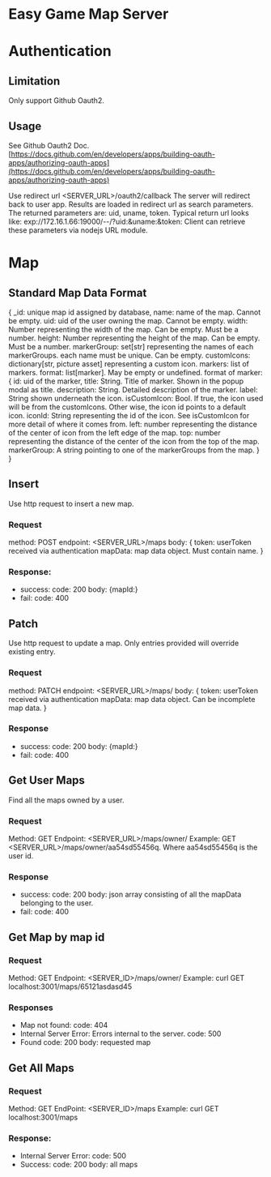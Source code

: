 # Easy Game Map Server

# Authentication
## Limitation
Only support Github Oauth2. 

## Usage
See Github Oauth2 Doc. [https://docs.github.com/en/developers/apps/building-oauth-apps/authorizing-oauth-apps](https://docs.github.com/en/developers/apps/building-oauth-apps/authorizing-oauth-apps)


Use redirect url <SERVER_URL>/oauth2/callback 
The server will redirect back to user app. Results are loaded in redirect url as search parameters. 
The returned parameters are: uid, uname, token. 
Typical return url looks like: exp://172.16.1.66:19000/--/?uid:<uid>&uname:<uname>&token:<token>
Client can retrieve these parameters via nodejs URL module.

# Map
## Standard Map Data Format
{
    _id: unique map id assigned by database,
    name: name of the map. Cannot be empty. 
    uid: uid of the user owning the map. Cannot be empty. 
    width: Number representing the width of the map. Can be empty. Must be a number.
    height: Number representing the height of the map. Can be empty. Must be a number.
    markerGroup: set[str] representing the names of each markerGroups. each name must be unique. Can be empty. 
    customIcons: dictionary[str, picture asset] representing a custom icon. 
    markers: list of markers. format: list[marker]. May be empty or undefined. 
        format of marker: {
            id: uid of the marker,
            title: String. Title of marker. Shown in the popup modal as title.
            description: String. Detailed description of the marker.
            label: String shown underneath the icon.
            isCustomIcon: Bool. If true, the icon used will be from the customIcons. Other wise, the icon id points to a default icon. 
            iconId: String representing the id of the icon. See isCustomIcon for more detail of where it comes from. 
            left: number representing the distance of the center of icon from the left edge of the map. 
            top: number representing the distance of the center of the icon from the top of the map. 
            markerGroup: A string pointing to one of the markerGroups from the map. 
        }
}

## Insert
Use http request to insert a new map.
### Request
method: POST
endpoint: <SERVER_URL>/maps
body: {
    token: userToken received via authentication
    mapData: map data object. Must contain name. 
}
### Response:
* success: 
    code: 200
    body: {mapId:<mapId pointing to the map>}
* fail:
    code: 400

## Patch
Use http request to update a map. Only entries provided will override existing entry. 
### Request
method: PATCH
endpoint: <SERVER_URL>/maps/
body: {
    token: userToken received via authentication
    mapData: map data object. Can be incomplete map data.
}

### Response
* success:
code: 200
body: {mapId:<mapId pointing to the map>}
* fail:
code: 400

## Get User Maps
Find all the maps owned by a user. 

### Request
Method: GET
Endpoint: <SERVER_URL>/maps/owner/<user id>
Example: GET <SERVER_URL>/maps/owner/aa54sd55456q. Where aa54sd55456q is the user id. 

### Response
* success:
code: 200
body: json array consisting of all the mapData belonging to the user.
* fail:
code: 400

## Get Map by map id
### Request
Method: GET
Endpoint: <SERVER_ID>/maps/owner/<mapId>
Example: curl GET localhost:3001/maps/65121asdasd45

### Responses
* Map not found:
code: 404
* Internal Server Error:
Errors internal to the server.
code: 500
* Found
code: 200
body: requested map

## Get All Maps
### Request
Method: GET
EndPoint: <SERVER_ID>/maps
Example: curl GET localhost:3001/maps

### Response:
* Internal Server Error:
code: 500
* Success:
code: 200
body: all maps


